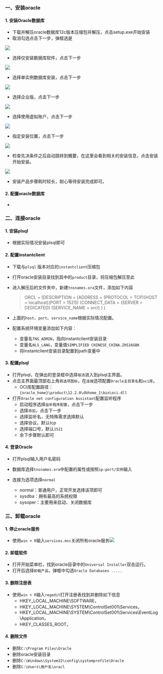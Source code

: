 ### 一、安装oracle

#### 1. 安装Oracle数据库

- 下载并解压oracle数据库12c版本压缩包并解压，点击setup.exe开始安装
- 取消勾选点击下一步，弹框选是

![](./doc/image/oracle_img/s1.jpg)

- 选择仅安装数据库软件，点击下一步

![](./doc/image/oracle_img/s2.jpg)

- 选择单实例数据库安装，点击下一步

![](./doc/image/oracle_img/s3.jpg)

- 选择企业版，点击下一步

![](./doc/image/oracle_img/s4.jpg)

- 选择使用虚拟账户，点击下一步

![](./doc/image/oracle_img/s5.jpg)

- 指定安装位置，点击下一步

![](./doc/image/oracle_img/s6.jpg)

- 检查先决条件之后自动跳转到概要，在这里会看到相关的安装信息，点击安装开始安装。

![](./doc/image/oracle_img/s7.jpg)

- 安装产品步骤耗时较长，耐心等待安装完成即可。

#### 2. 配置oracle数据库

- 

### 二、连接oracle

#### 1.  安装plsql

- 根据实际情况安装plsql即可

#### 2.  配置instantclient

- 下载与`plsql` 版本对应的`instantclient`压缩包

- 打开oracle安装目录找到其中的`product`目录，将压缩包解压至此

- 进入解压后的文件夹中，新建`tnsnames.ora`文件，添加如下内容

  > ORCL =
  >   (DESCRIPTION =
  >     (ADDRESS = (PROTOCOL = TCP)(HOST = localhost)(PORT = 1521))
  >     (CONNECT_DATA =
  >       (SERVER = DEDICATED)
  >       (SERVICE_NAME = orcl)
  >     )
  >   )

- 上面的`host`、`port`、`service_name`根据实际情况配置。

- 配置系统环境变量添加如下内容：

  - 变量名`TNS_ADMIN`，指向instantclient安装目录
  - 变量名`NLS_LANG`，变量值`SIMPLIFIED CHINESE_CHINA.ZHS16GBK`
  - 将instantclient安装目录配置到path变量中

#### 3.  配置plsql

- 打开plsql，在弹出的登录框中选择`取消`进入到plsql主界面。
- 点击主界面最顶部右上角`首选项图标`，在`连接`选项配置`Oracle主目录名`和`oci库`。
  - OCI库配置路径：`{oracle_home}\product\12.2.0\dbhome_1\bin\oci.dll`
- 打开`Oracle net configuration Assistant`配置监听程序
  - 启动程序选择`监听程序配置`，点击下一步
  - 选择`添加`，点击下一步
  - 选择监听名，无特殊需求选择默认
  - 选择协议，默认tcp
  - 选择端口号，默认`1521`
  - 余下步骤默认即可

#### 4. 登录Oracle

- 打开plsql输入用户名密码

- 数据库选择`tnsnames.ora`中配置的属性或按照`ip:port/实例`输入

- 连接为选项选择`normal`

  - normal：普通用户，正常开发选择该项即可
  - sysdba：拥有最高的系统权限
  - sysoper：主要用来启动、关闭数据库

  

### 三、卸载oracle

#### 1. 停止oracle服务

- 使用`win + R`输入`services.msc`关闭所有oracle服务![](./doc/image/oracle_img/1.png)

#### 2. 卸载软件

- 打开开始菜单栏，找到oracle目录中的`Universal Installer`双击运行。
- 打开后选择`卸载产品`，弹框中勾选`Oracle Databases .....`

#### 3. 删除注册表

- 使用`win + R`输入`regedit`打开注册表找到并删除如下信息
  - HKEY_LOCAL_MACHINE\SOFTWARE，
  - HKEY_LOCAL_MACHINE\SYSTEM\ControlSet001\Services，
  - HKEY_LOCAL_MACHINE\SYSTEM\ControlSet001\Services\EventLog\Application， 
  - HKEY_CLASSES_ROOT，

#### 4. 删除文件

- 删除`C:\Program Files\Oracle`
- 删除oracle安装目录
- 删除`C:\Windows\System32\config\systemprofile\Oracle`
- 删除`C:\Users\用户名\oracl`

